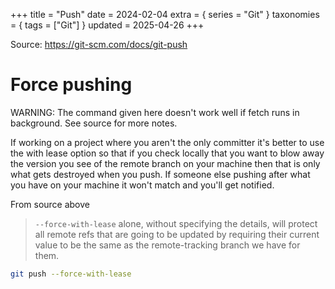 +++
title = "Push"
date = 2024-02-04
extra = { series = "Git" }
taxonomies = { tags = ["Git"] }
updated = 2025-04-26
+++

Source: <https://git-scm.com/docs/git-push>

# Force pushing

WARNING: The command given here doesn't work well if fetch runs in background. See source for more notes.

If working on a project where you aren't the only committer it's better to use the with lease option so that if you check locally that you want to blow away the version you see of the remote branch on your machine then that is only what gets destroyed when you push.
If someone else pushing after what you have on your machine it won't match and you'll get notified.

From source above

> `--force-with-lease` alone, without specifying the details, will protect all remote refs that are going to be updated by requiring their current value to be the same as the remote-tracking branch we have for them.

```sh
git push --force-with-lease
```

